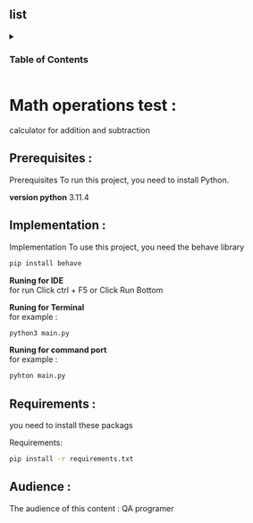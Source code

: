 ## list 
<details>
  <summary><h3>Table of Contents</summary>
  <ol>
    <li>
      <a href="#Math-operations-test">About The Project</a>
      <ul>
      <li>
      <a href="#Audience">Audience</a>
      </ul>
      </li>
    </li>
    <li>
      <a href="#prerequisites">prerequisites</a>
      <ul>
        <li>
        <a href="#Implementation">Implementation</a>
        </li>
        <li>
        <a href="#Requirements">Requirements</a>
        </li>
        </ul>
  </ol>
</details>

# Math operations test : 

calculator for addition and subtraction


## Prerequisites :
 
Prerequisites To run this project, you need to install Python.

**version python** 3.11.4

## Implementation :

Implementation  To use this project, you need the behave library

```bash
pip install behave
```
**Runing for IDE**</br>
for run Click ctrl + F5 or Click Run Bottom 

**Runing for Terminal**</br>
for example :
```bash
python3 main.py
```

**Runing for command port**</br>
for example :
```bash
pyhton main.py
```

## Requirements :

you need to install these packags

Requirements:
```bash
pip install -r requirements.txt
```


## Audience :

The audience of this content : QA programer
